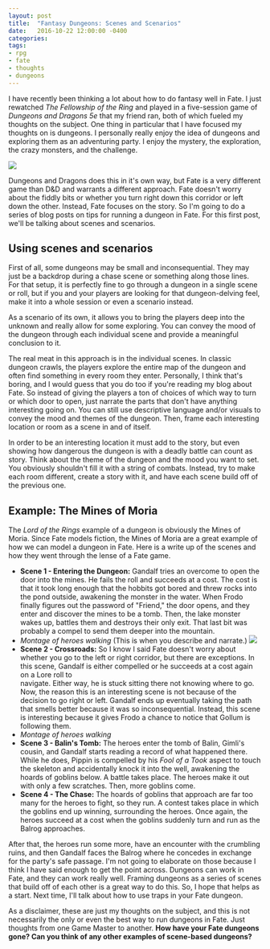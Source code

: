 ```yaml
---
layout: post
title:  "Fantasy Dungeons: Scenes and Scenarios"
date:   2016-10-22 12:00:00 -0400 
categories: 
tags: 
- rpg
- fate
- thoughts
- dungeons
---
```


I have recently been thinking a lot about how to do fantasy well in Fate. I just 
rewatched *The Fellowship of the Ring* and played in a five-session game
of *Dungeons and Dragons 5e* that my friend ran, both of which fueled my thoughts on
the subject. One thing in particular that I
have focused my thoughts on is dungeons. I personally really enjoy the idea of 
dungeons and exploring them as an adventuring party. I enjoy the mystery, the 
exploration, the crazy monsters, and the challenge.<!--more-->

[<img src="http://iruntheinternet.com/lulzdump/images/adventure-time-finn-sword-running-into-dungeon-jake-collecting-treasure-1399740180X.gif?id=" class="right" />](http://iruntheinternet.com/lulzdump/images/adventure-time-finn-sword-running-into-dungeon-jake-collecting-treasure-1399740180X.gif?id=)

Dungeons and Dragons does this in it's own way, but Fate is a very different
game than D&D and warrants a different approach. Fate doesn't worry 
about the fiddly bits or whether you turn right down this corridor or left 
down the other. Instead, Fate focuses on the story. So I'm going to do a series
of blog posts on tips for running a dungeon in Fate. For this first post, we'll
be talking about scenes and scenarios.

## Using scenes and scenarios

First of all, some dungeons may be small and inconsequential. They may just be a
backdrop during a chase scene or something along those lines. For that setup, it 
is perfectly fine to go through a dungeon in a single scene or roll, but if you
and your players are looking for that dungeon-delving feel, make it into a whole
session or even a scenario instead.

As a scenario of its own, it allows you to bring the players deep into the 
unknown and really allow for some exploring. You can convey the mood of the 
dungeon through each individual scene and provide a meaningful conclusion to it.

The real meat in this approach is in the individual scenes. In classic dungeon 
crawls, the players explore the entire map of the dungeon and often find 
something in every room they enter. Personally, I think that's boring, and I would guess
that you do too if you're reading my blog about Fate. So instead of giving the 
players a ton of choices of which way to turn or which door to open, just 
narrate the parts that don't have anything interesting going on. You can still 
use descriptive language and/or visuals to convey the mood and themes of the 
dungeon. Then, frame each interesting location or room as a scene in and of 
itself. 

In order to be an interesting location it must add to the story, but 
even showing how dangerous the dungeon is with a deadly battle can count as story. 
Think about the theme of the dungeon and the mood you want to set. You obviously
shouldn't fill it with a string of combats. Instead, try to make each room 
different, create a story with it, and have each scene build off of the previous
one.

## Example: The Mines of Moria

The *Lord of the Rings* example of a dungeon is obviously the Mines of Moria. 
Since Fate models fiction, the Mines of Moria are a great example of how we can
model a dungeon in Fate. Here is a write up of the scenes and how they went 
through the lense of a Fate game. 

* **Scene 1 - Entering the Dungeon:** Gandalf tries an overcome to open the door
into the mines. He fails the roll and succeeds at a cost. The cost is that it 
took long enough that the hobbits got bored and threw rocks into the pond 
outside, awakening the monster in the water. When Frodo finally figures out the 
password of "Friend," the door opens, and they enter and discover the mines to be
a tomb. Then, the lake monster wakes up, battles them and destroys their only 
exit. That last bit was probably a compel to send them deeper into the mountain.
* *Montage of heroes walking* (This is when you describe and narrate.)
[<img src="https://media.giphy.com/media/lK1FFE3rkmYxy/giphy.gif" class="right"/>](https://media.giphy.com/media/lK1FFE3rkmYxy/giphy.gif)
* **Scene 2 - Crossroads:** So I know I said Fate doesn't worry about whether 
you go to the left or right corridor, but there are exceptions. In this scene, 
Gandalf is either compelled or he succeeds at a cost again on a Lore roll to  
navigate. Either way, he is stuck sitting there not knowing where to go.
Now, the reason this is an interesting scene is not because of the 
decision to go right or left. Gandalf ends up eventually taking the path that 
smells better because it was so inconsequential. Instead, this scene is
interesting because it gives Frodo a chance to notice that Gollum is following 
them.
* *Montage of heroes walking*
* **Scene 3 - Balin's Tomb:** The heroes enter the tomb of Balin, Gimli's cousin,
and Gandalf starts reading a record of what happened there. While he does, 
Pippin is compelled by his *Fool of a Took* aspect to touch the skeleton and 
accidentally knock it into the well, awakening the hoards of goblins below. A
battle takes place. The heroes make it out with only a few scratches.
Then, more goblins come.
* **Scene 4 - The Chase:** The hoards of goblins that approach are far too many 
for the heroes to fight, so they run. A contest takes place in which the goblins
end up winning, surrounding the heroes. Once again, the heroes succeed at a cost
when the goblins suddenly turn and run as the Balrog approaches.

After that, the heroes run some more, have an encounter with the crumbling
ruins, and then Gandalf faces the Balrog where he concedes in exchange for the 
party's safe passage. I'm not going to elaborate on those 
because I think I have said enough to get the point across. Dungeons can work
in Fate, and they can work really well. Framing dungeons as a series of scenes
that build off of each other is a great way to do this. So, I hope that helps as 
a start. Next time, I'll talk about how to use traps in your Fate dungeon.

As a disclaimer, these are just my thoughts on the subject, and this is not 
necessarily the only or even the best way to run dungeons in Fate. Just thoughts
from one Game Master to another. **How have your Fate dungeons gone? Can you 
think of any other examples of scene-based dungeons?**


<!----
---

If you are jumping in on the middle of this story, check out the 
<a href="{{site.baseurl}}/2016/05/27/setup.html">Game Creation</a> play report.<br />

<a href="{{site.baseurl}}" class="right">Next Session &#9654;</a>
<a href="{{site.baseurl}}">&#9664; Previous Session</a>
<br />
---->
